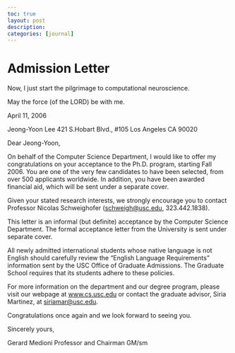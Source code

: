 ```yaml
---
toc: true
layout: post
description:
categories: [journal]
---
```

# Admission Letter

Now, I just start the pilgrimage to computational neuroscience.

May the force (of the LORD) be with me.

April 11, 2006

Jeong-Yoon Lee
421 S.Hobart Blvd., #105
Los Angeles CA 90020

Dear Jeong-Yoon,

On behalf of the Computer Science Department, I would like to offer my congratulations on your acceptance to the Ph.D. program, starting Fall 2006. You are one of the very few candidates to have been selected, from over 500 applicants worldwide. In addition, you have been awarded financial aid, which will be sent under a separate cover.

Given your stated research interests, we strongly encourage you to contact Professor Nicolas Schweighofer (schweigh@usc.edu, 323.442.1838).

This letter is an informal (but definite) acceptance by the Computer Science Department. The formal acceptance letter from the University is sent under separate cover.

All newly admitted international students whose native language is not English should carefully review the “English Language Requirements” information sent by the USC Office of Graduate Admissions. The Graduate School requires that its students adhere to these policies.

For more information on the department and our degree program, please visit our webpage at www.cs.usc.edu or contact the graduate advisor, Siria Martinez, at siriamar@usc.edu.

Congratulations once again and we look forward to seeing you.

Sincerely yours,

Gerard Medioni
Professor and Chairman
GM/sm